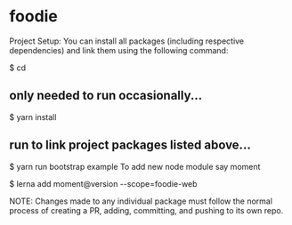 # foodie

Project Setup:
You can install all packages (including respective dependencies) and link them using the following command:

$ cd <foodie>

## only needed to run occasionally...
$ yarn install

## run to link project packages listed above...
$ yarn run bootstrap
example
To add new node module say moment

$ lerna add moment@version --scope=foodie-web

NOTE: Changes made to any individual package must follow the normal process of creating a PR, adding, committing, and pushing to its own repo.